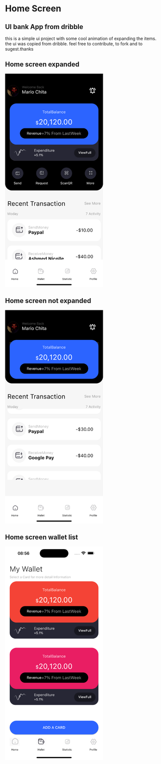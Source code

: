 # Home Screen

## UI bank App from dribble
this is a simple ui project with some cool animation of expanding the items. the ui was copied from dribble.  feel free to contribute, to fork and to sugest.thanks

## Home screen expanded
<img src="https://github.com/MarioCarlosChita/ui-transiction-app-design/blob/main/assets/expanded.png" width="320">


## Home screen not expanded
<img src = "https://github.com/MarioCarlosChita/ui-transiction-app-design/blob/main/assets/not-expanded.png" width = "320">


## Home screen  wallet list
<img src ="https://github.com/MarioCarlosChita/ui-transiction-app-design/blob/main/assets/wallet-list.png"
 width = "320">




